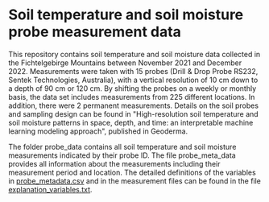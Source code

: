 # Soil temperature and soil moisture probe measurement data
This repository contains soil temperature and soil moisture data collected in the Fichtelgebirge Mountains between November 2021 and December 2022. Measurements were taken with 15 probes (Drill & Drop Probe RS232, Sentek Technologies, Australia), with a vertical resolution of 10 cm down to a depth of 90 cm or 120 cm. By shifting the probes on a weekly or monthly basis, the data set includes measurements from 225 different locations. In addition, there were 2 permanent measurements.
Details on the soil probes and sampling design can be found in "High-resolution soil temperature and soil moisture patterns in space, depth, and time: an interpretable machine learning modeling approach", published in Geoderma.

The folder probe_data contains all soil temperature and soil moisture measurements indicated by their probe ID. The file probe_meta_data provides all information about the measurements including their measurement period and location. The detailed definitions of the variables in [probe_metadata.csv](probe_metadata.csv) and in the measurement files can be found in the file [explanation_variables.txt](explanation_variables.txt).
